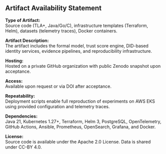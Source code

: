 ## Artifact Availability Statement

**Type of Artifact:**  
Source code (TLA+, Java/Go/C), infrastructure templates (Terraform, Helm), datasets (telemetry traces), Docker containers.

**Artifact Description:**  
The artifact includes the formal model, trust score engine, DID-based identity services, evidence pipelines, and reproducibility infrastructure.

**Hosting:**  
Hosted on a private GitHub organization with public Zenodo snapshot upon acceptance.

**Access:**  
Available upon request or via DOI after acceptance.

**Repeatability:**  
Deployment scripts enable full reproduction of experiments on AWS EKS using provided configuration and telemetry traces.

**Dependencies:**  
Java 21, Kubernetes 1.27+, Terraform, Helm 3, PostgreSQL, OpenTelemetry, GitHub Actions, Ansible, Prometheus, OpenSearch, Grafana, and Docker.

**License:**  
Source code is available under the Apache 2.0 License. Data is shared under CC-BY 4.0.
